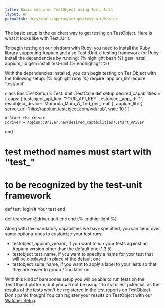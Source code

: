 ```yaml
---
title: Basic Setup on TestObject using Test::Unit
layout: en
permalink: docs/tools/appium/setups/testunit/basic/
---
```


The basic setup is the quickest way to get testing on TestObject. Here is what it looks like with Test::Unit.

To begin testing on our platform with Ruby, you need to install the Ruby library supporting Appium and also Test::Unit, a testing framework for Ruby. Install the dependencies by running:
{% highlight bash %}
gem install appium_lib
gem install test-unit
{% endhighlight %}

With the dependencies installed, you can begin testing on TestObject with the following setup:
{% highlight ruby %}
require 'appium_lib'
require 'test/unit'

class BasicTestSetup < Test::Unit::TestCase
  def setup
    desired_capabilities = {
        caps:       {
            testobject_api_key: 'YOUR_API_KEY',
            testobject_app_id: '1',
            testobject_device: 'Motorola_Moto_G_2nd_gen_real'
        },
        appium_lib: {
            server_url: 'http://appium.testobject.com/wd/hub',
            wait: 10
        }
    }

    # Start the driver
    @driver = Appium::Driver.new(desired_capabilities).start_driver
  end

  # test method names must start with "test_"
  # to be recognized by the test-unit framework
  def test_login
    # Your test
  end

  def teardown
    @driver.quit
  end
end
{% endhighlight %}

Along with the mandatory capabilities we have specified, you can send over some optional ones to customize your test runs:

* testobject_appium_version, if you want to run your tests against an Appium version other than the default one (1.3.5)
* testobject_test_name, if you want to specify a name for your test that will be displayed in place of the default one
* testobject_suite_name, if you want to apply a label to your tests so that they are easier to group / find later on

With this kind of barebones setup you will be able to run tests on the TestObject platform, but you will not be using it to its fullest potential, as the results of the tests won't be registered in the test reports on TestObject. Don't panic though! You can register your results on TestObject with our <a href="/docs/tools/appium/setups/testunit/watcher">Watcher Setup</a>.
